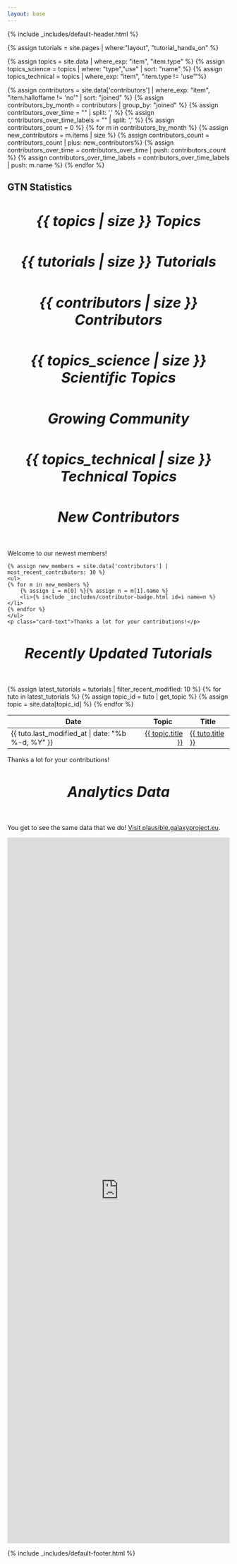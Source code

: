 ```yaml
---
layout: base
---
```

{% include _includes/default-header.html %}


<!-- tutorial stats -->
{% assign tutorials = site.pages | where:"layout", "tutorial_hands_on" %}

<!-- topic stats -->
{% assign topics = site.data | where_exp: "item", "item.type" %}
{% assign topics_science = topics | where: "type","use" | sort: "name" %}
{% assign topics_technical = topics | where_exp: "item", "item.type != 'use'"%}

<!-- contributors stats -->
{% assign contributors = site.data['contributors'] | where_exp: "item", "item.halloffame != 'no'" | sort: "joined" %}
{% assign contributors_by_month = contributors | group_by: "joined" %}
{% assign contributors_over_time = "" | split: ',' %}
{% assign contributors_over_time_labels = "" | split: ',' %}
{% assign contributors_count = 0 %}
{% for m in contributors_by_month %}
      {% assign new_contributors = m.items | size %}
      {% assign contributors_count = contributors_count | plus: new_contributors%}
      {% assign contributors_over_time = contributors_over_time | push: contributors_count %}
      {% assign contributors_over_time_labels = contributors_over_time_labels | push: m.name %}
{% endfor %}


<!-- use chart.js for graphs -->
<script src="https://cdnjs.cloudflare.com/ajax/libs/Chart.js/2.9.3/Chart.bundle.js"></script>
<!-- plugin for adding data labels to charts -->
<script src="https://cdn.jsdelivr.net/npm/chartjs-plugin-datalabels@0.7.0"></script>


<style type="text/css" media="all">
.card-title {
	font-size: 2rem;
	text-align: center;
}
</style>


<div class="container main-content">
<section>
<h1>GTN Statistics</h1>

<div class="stats">
<div class="row">

 <!-- stats cards -->

 <!-- number of topics -->
<div class="col-md-4">
 <div class="card">
  <div class="card-body">
   <h5 class="card-title">{{ topics | size }} Topics</h5>
   </div>
 </div>
</div>

 <!-- number of tutorials -->
<div class="col-md-4">
 <div class="card">
  <div class="card-body">
   <h5 class="card-title">{{ tutorials | size }} Tutorials</h5>
   <!--<p class="card-text">amazing!.</p>-->
  </div>
 </div>
</div>

<!-- number of contributors -->
<div class="col-md-4">
 <div class="card">
  <div class="card-body">
   <h5 class="card-title">{{ contributors | size }} Contributors</h5>
  </div>
 </div>
</div>

<!-- tutorials per topic -->
<div class="col-md-6">
 <div class="card">
  <div class="card-body">
   <h5 class="card-title">{{ topics_science | size }} Scientific Topics</h5>
   <canvas id="tutorialsBar" width="400" height="400"></canvas>
   </div>
 </div>
</div>

 <!-- conttributors over time  -->
<div class="col-md-6">
 <div class="card">
  <div class="card-body">
   <h5 class="card-title">Growing Community</h5>
   <canvas id="contributorsGraph" width="400" height="400"></canvas>
   </div>
 </div>
</div>

 <!-- tutorials per topic (technical topics) -->
<div class="col-md-8">
 <div class="card">
  <div class="card-body">
   <h5 class="card-title">{{ topics_technical | size }} Technical Topics</h5>
   <canvas id="tutorialsBarTechnical" width="400"></canvas>
   </div>
 </div>
</div>

 <!-- list the 5 newest contributors -->
<div class="col-md-4">
 <div class="card">
  <div class="card-body">
   <h5 class="card-title">New Contributors</h5>
   <p class="card-text">Welcome to our newest members!</p>

    {% assign new_members = site.data['contributors'] | most_recent_contributors: 10 %}
    <ul>
    {% for m in new_members %}
        {% assign i = m[0] %}{% assign n = m[1].name %}
        <li>{% include _includes/contributor-badge.html id=i name=n %}</li>
    {% endfor %}
    </ul>
    <p class="card-text">Thanks a lot for your contributions!</p>

   </div>
 </div>
</div>


<!-- Latest modified Tutorials -->
<div class="col-md-12">
 <div class="card">
  <div class="card-body">
   <h5 class="card-title">Recently Updated Tutorials</h5>
   {% assign latest_tutorials = tutorials | filter_recent_modified: 10 %}
   <table class="table table-striped">
    <thead>
      <tr><th>Date</th><th>Topic</th><th>Title</th></tr>
    </thead>
    <tbody>
    {% for tuto in latest_tutorials %}
            {% assign topic_id = tuto | get_topic %}
            {% assign topic = site.data[topic_id] %}
      <tr>
        <td>{{ tuto.last_modified_at | date: "%b %-d, %Y"  }}</td>
        <td style="text-align:right">
            <a href="{{ site.baseurl }}/topics/{{ topic_id }}">
                {{ topic.title }}
            </a>
</td>
        <td><a href="{{ site.baseurl }}/{{ tuto.url }}">
            {{ tuto.title }}
            </a></td>
      </tr>
    {% endfor %}
    </tbody>
   </table>
    <p class="card-text">Thanks a lot for your contributions!</p>

   </div>
 </div>
</div>


<!-- Plausible Graphs -->
<div class="col-md-12">
 <div class="card">
  <div class="card-body">
   <h5 class="card-title">Analytics Data</h5>
   <p class="card-text">You get to see the same data that we do! <a href="https://plausible.galaxyproject.eu/training.galaxyproject.org" target="_blank">Visit plausible.galaxyproject.eu</a>.</p>
   <iframe src="https://plausible.galaxyproject.eu/training.galaxyproject.org" width="100%" height="1600px" frameBorder="0"></iframe>
   </div>
 </div>
</div>

 <!-- end stats cards -->


</div>
</div>

</section>
</div>


<!-- make the charts -->
<script type="text/javascript">
Chart.plugins.unregister(ChartDataLabels);

function genColors(size) {
	var o = [];
	for(i = 0; i < size; i++){
		o.push(`hsl(${ i * 360 / size }, 100%, 50%)`)
	}
	return o;
}


// Charts displaying number of tutorials per topic
// Scientific Topics
var tutoBar = document.getElementById('tutorialsBar');

var data_tutos = [{% for topic in topics_science %}{{site.pages | topic_filter: topic.name | size }}{%unless forloop.last%},{%endunless%}{% endfor %}];
var labels_topics = [{% for topic in topics_science %}"{{ topic.title }}"{%unless forloop.last%},{%endunless%}{% endfor %}];

var tutorialsBar = new Chart(tutoBar, {
  type: 'horizontalBar',

  data: {
    labels: labels_topics,
    datasets: [{
      backgroundColor: genColors(data_tutos.length),
      data: data_tutos
    }]
  },
  plugins: [ChartDataLabels],

  options: {
    legend: {
	  display: false
	},
    title: {
      display: true,
      text: 'Tutorials per Topic'
    },
    plugins: {
      datalabels: {
        anchor: 'end',
        align: 'end'
      }
    }
  }
});

// Technical Topics
// Chart displaying number of tutorials per topic
var tutoBarTechnical = document.getElementById('tutorialsBarTechnical');

var data_tutos = [{% for topic in topics_technical %}{{site.pages | topic_filter: topic.name | size }}{%unless forloop.last%},{%endunless%}{% endfor %}];
var labels_topics = [{% for topic in topics_technical %}"{{ topic.title }}"{%unless forloop.last%},{%endunless%}{% endfor %}];

var tutorialsBar = new Chart(tutoBarTechnical, {
  type: 'horizontalBar',

  data: {
    labels: labels_topics,
    datasets: [{
      backgroundColor: genColors(data_tutos.length),
      data: data_tutos
    }]
  },
  plugins: [ChartDataLabels],

  options: {
    scales: {
      xAxes: [{
        ticks: {
          beginAtZero: true
        }
      }],
    },
    legend: {
	  display: false
	},
    title: {
      display: true,
      text: 'Tutorials per Topic'
    },
    plugins: {
      datalabels: {
        anchor: 'end',
        align: 'end'
      }
    }
  }
});



// Contributors chart
var contributorsGraph = document.getElementById('contributorsGraph');

var data_contributors = [{%for c in contributors_over_time %}{x:"{{contributors_over_time_labels[forloop.index]}}" , y: {{c}} } {%unless forloop.last%},{%endunless%}{%endfor%}];

var labels_contributors = [{%for l in contributors_over_time_labels %}"{{l}}"{%unless forloop.last%},{%endunless%}{%endfor%}];

var tutorialsBar = new Chart(contributorsGraph, {
  type: 'line',
  data: {
    datasets: [{
      data: data_contributors,
    }]
  },

  options: {
    scales: {
      yAxes: [{
        ticks: {
          beginAtZero: true
        }
      }],
      xAxes: [{
        type: 'time',
        time: {
          displayFormats:{month:'YYYY-MM'},
          min:'2017-10',
          unit: 'month',
          distribution: 'linear'
        }
      }]
    },
    legend: {
	  display: false
	},
    title: {
      display: true,
      text: 'Contributors over time'
    }
  }
});

</script>

{% include _includes/default-footer.html %}
